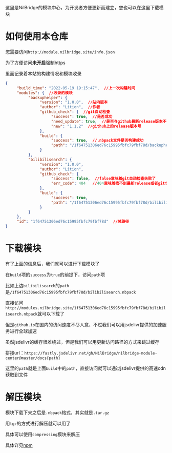 这里是NilBridge的模块中心，为开发者方便更新而建立，您也可以在这里下载模块

# 如何使用本仓库

您需要访问`http://module.nilbridge.site/info.json`

为了方便访问**未开启**强制https

里面记录着本站的构建情况和模块收录

``` json
{
     "build_time": "2022-05-19 19:15:47",  //上一次构建时间
     "modules": {  //收录的模块
          "backuphelper": {
               "version": "1.0.0",  //站内版本
               "author": "Lition",  //作者
               "github_check": {  //git自动检查
                    "success": true,  //是否成功
                    "need_update": true,  //是否与github最新release版本不一致（可能github新也可能站内是新的，不一定）
                    "new": "1.1.2"  //github上的release版本号
               },
               "build": {
                    "success": true,  //.nbpack文件是否构建成功
                    "path": "/1f64751306ed76c15995fbfc79fbf78d/backuphelper.nbpack"  //路径
               }
          },
          "bilibilisearch": {
               "version": "1.0.0",
               "author": "Lition",
               "github_check": {
                    "success": false,  //false意味着git自动检查失败了
                    "err_code": 404   //404意味着找不到最新release或者git仓库地址有误
               },
               "build": {
                    "success": true,
                    "path": "/1f64751306ed76c15995fbfc79fbf78d/bilibilisearch.nbpack"
               }
          }
     },
     "id": "1f64751306ed76c15995fbfc79fbf78d"  //总路径
}
```

# 下载模块

有了上面的信息后，我们就可以进行下载模块了

在`build`项的`success`为`true`的前提下，访问`path`项

比如上边`bilibilisearch`的`path`是`/1f64751306ed76c15995fbfc79fbf78d/bilibilisearch.nbpack`

直接访问`http://modules.nilbridge.site/1f64751306ed76c15995fbfc79fbf78d/bilibilisearch.nbpack`就可以下载了

但是`github.io`在国内的访问速度不尽人意，不过我们可以用jsdelivr提供的加速服务进行全球加速

虽然jsdelivr的缓存很难绕过，但是我们可以用更新访问路径的方式来跳过缓存

拼接url：`https://fastly.jsdelivr.net/gh/NilBridge/nilbridge-module-center@master/docs{path}`

这里的`path`就是上面`build`中的`path`，直接访问就可以通过jsdelivr提供的高速cdn获取到文件

# 解压模块

模块下载下来之后是`.nbpack`格式，其实就是`.tar.gz`

用`tgz`的方式进行解压就可以用了

具体可以使用`compressing`模块来解压

具体详见[npm](https://www.npmjs.com/package/compressing)